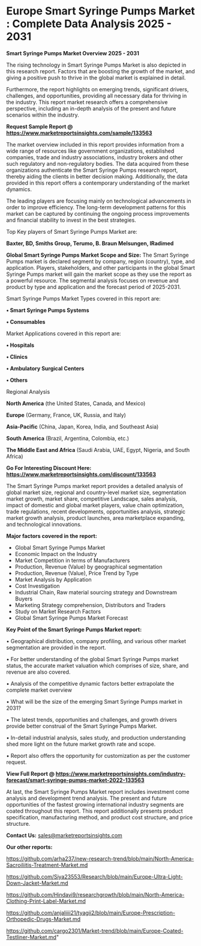 # Europe Smart Syringe Pumps Market : Complete Data Analysis 2025 - 2031

<Strong> Smart Syringe Pumps Market Overview 2025 - 2031</strong>

The rising technology in Smart Syringe Pumps Market is also depicted in this research report. Factors that are boosting the growth of the market, and giving a positive push to thrive in the global market is explained in detail.

Furthermore, the report highlights on emerging trends, significant drivers, challenges, and opportunities, providing all necessary data for thriving in the industry. This report market research offers a comprehensive perspective, including an in-depth analysis of the present and future scenarios within the industry.

<strong>Request Sample Report @ <a href=https://www.marketreportsinsights.com/sample/133563>https://www.marketreportsinsights.com/sample/133563</a></strong>

The market overview included in this report provides information from a wide range of resources like government organizations, established companies, trade and industry associations, industry brokers and other such regulatory and non-regulatory bodies. The data acquired from these organizations authenticate the Smart Syringe Pumps research report, thereby aiding the clients in better decision making. Additionally, the data provided in this report offers a contemporary understanding of the market dynamics.

The leading players are focusing mainly on technological advancements in order to improve efficiency. The long-term development patterns for this market can be captured by continuing the ongoing process improvements and financial stability to invest in the best strategies.

Top Key players of Smart Syringe Pumps Market are:

<strong>Baxter, BD, Smiths Group, Terumo, B. Braun Melsungen, IRadimed</strong>

<strong><b>Global Smart Syringe Pumps Market Scope and Size:</b></strong>
The Smart Syringe Pumps market is declared segment by company, region (country), type, and application. Players, stakeholders, and other participants in the global Smart Syringe Pumps market will gain the market scope as they use the report as a powerful resource. The segmental analysis focuses on revenue and product by type and application and the forecast period of 2025-2031.

Smart Syringe Pumps Market Types covered in this report are:

<strong>• Smart Syringe Pumps Systems

• Consumables</strong>

Market Applications covered in this report are:

<strong>• Hospitals

• Clinics

• Ambulatory Surgical Centers

• Others</strong> 

Regional Analysis

<strong>North America</strong> (the United States, Canada, and Mexico)

<strong>Europe</strong> (Germany, France, UK, Russia, and Italy)

<strong>Asia-Pacific</strong> (China, Japan, Korea, India, and Southeast Asia)

<strong>South America</strong> (Brazil, Argentina, Colombia, etc.)

<strong>The Middle East and Africa</strong> (Saudi Arabia, UAE, Egypt, Nigeria, and South Africa)

<strong>Go For Interesting Discount Here: <a href=https://www.marketreportsinsights.com/discount/133563>https://www.marketreportsinsights.com/discount/133563</a></strong>

The Smart Syringe Pumps market report provides a detailed analysis of global market size, regional and country-level market size, segmentation market growth, market share, competitive Landscape, sales analysis, impact of domestic and global market players, value chain optimization, trade regulations, recent developments, opportunities analysis, strategic market growth analysis, product launches, area marketplace expanding, and technological innovations.

<strong><b>Major factors covered in the report:</b></strong>
<ul>
  <li>Global Smart Syringe Pumps Market </li>
  <li>Economic Impact on the Industry</li>
  <li>Market Competition in terms of Manufacturers</li>
  <li>Production, Revenue (Value) by geographical segmentation</li>
  <li>Production, Revenue (Value), Price Trend by Type</li>
  <li>Market Analysis by Application</li>
  <li>Cost Investigation</li>
  <li>Industrial Chain, Raw material sourcing strategy and Downstream Buyers</li>
  <li>Marketing Strategy comprehension, Distributors and Traders</li>
  <li>Study on Market Research Factors</li>
  <li>Global Smart Syringe Pumps Market Forecast</li>
</ul>

<strong><b>Key Point of the Smart Syringe Pumps Market report:</b></strong>

• Geographical distribution, company profiling, and various other market segmentation are provided in the report.

• For better understanding of the global Smart Syringe Pumps market status, the accurate market valuation which comprises of size, share, and revenue are also covered.

• Analysis of the competitive dynamic factors better extrapolate the complete market overview

• What will be the size of the emerging Smart Syringe Pumps market in 2031?

• The latest trends, opportunities and challenges, and growth drivers provide better construal of the Smart Syringe Pumps Market.

• In-detail industrial analysis, sales study, and production understanding shed more light on the future market growth rate and scope.

• Report also offers the opportunity for customization as per the customer request.

<strong><b>View Full Report @ <a href=https://www.marketreportsinsights.com/industry-forecast/smart-syringe-pumps-market-2022-133563>https://www.marketreportsinsights.com/industry-forecast/smart-syringe-pumps-market-2022-133563</a></b></strong>


At last, the Smart Syringe Pumps Market report includes investment come analysis and development trend analysis. The present and future opportunities of the fastest growing international industry segments are coated throughout this report. This report additionally presents product specification, manufacturing method, and product cost structure, and price structure.

<strong>Contact Us:</strong>
sales@marketreportsinsights.com

<strong>Our other reports:</strong>

<a href=https://github.com/arha237/new-research-trend/blob/main/North-America-Sacroiliitis-Treatment-Market.md>https://github.com/arha237/new-research-trend/blob/main/North-America-Sacroiliitis-Treatment-Market.md</a>

<a href=https://github.com/Siya23553/Research/blob/main/Europe-Ultra-Light-Down-Jacket-Market.md>https://github.com/Siya23553/Research/blob/main/Europe-Ultra-Light-Down-Jacket-Market.md</a>

<a href=https://github.com/Hindavi9/researchgrowth/blob/main/North-America-Clothing-Print-Label-Market.md>https://github.com/Hindavi9/researchgrowth/blob/main/North-America-Clothing-Print-Label-Market.md</a>

<a href=https://github.com/anjaliiii21/tyagii2/blob/main/Europe-Prescription-Orthopedic-Drugs-Market.md>https://github.com/anjaliiii21/tyagii2/blob/main/Europe-Prescription-Orthopedic-Drugs-Market.md</a>

<a href=https://github.com/cargo2301/Market-trend/blob/main/Europe-Coated-Testliner-Market.md>https://github.com/cargo2301/Market-trend/blob/main/Europe-Coated-Testliner-Market.md</a>"
